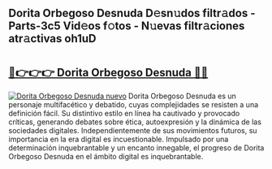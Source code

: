 ## Dorita Orbegoso Desnuda D𝚎sn𝚞dos filtr𝚊dos - Parts-3c5 Vid𝚎os f𝚘tos - N𝚞evas filtr𝚊ciones atr𝚊ctivas oh1uD

# <h2><a href="http://mb8mc4.tromn.icu/?c=Dorita+Orbegoso+Desnuda">🔗👉👉👉 Dorita Orbegoso Desnuda 🔗🔗</a></h2>

[![Dorita Orbegoso Desnuda nuevo](https://i.imgur.com/pEAQMta.gif)](http://mb8mc4.tromn.icu/?c=Dorita+Orbegoso+Desnuda)
Dorita Orbegoso Desnuda es un personaje multifacético y debatido, cuyas complejidades se resisten a una definición fácil.  Su distintivo estilo en línea ha cautivado y provocado críticas, generando debates sobre ética, autoexpresión y la dinámica de las sociedades digitales. Independientemente de sus movimientos futuros, su importancia en la era digital es incuestionable. Impulsado por una determinación inquebrantable y un encanto innegable, el progreso de Dorita Orbegoso Desnuda en el ámbito digital es inquebrantable.
